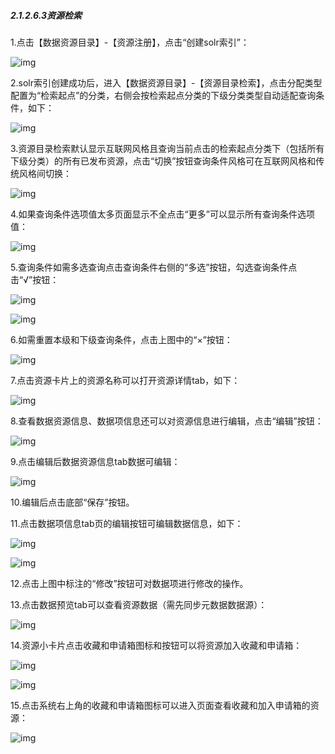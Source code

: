 ##### 2.1.2.6.3资源检索

1.点击【数据资源目录】-【资源注册】，点击“创建solr索引”：

![img](2.1.2.6.3%E8%B5%84%E6%BA%90%E6%A3%80%E7%B4%A2.assets/wps23.jpg)

2.solr索引创建成功后，进入【数据资源目录】-【资源目录检索】，点击分配类型配置为“检索起点”的分类，右侧会按检索起点分类的下级分类类型自动适配查询条件，如下：

![img](2.1.2.6.3%E8%B5%84%E6%BA%90%E6%A3%80%E7%B4%A2.assets/wps24.jpg)

3.资源目录检索默认显示互联网风格且查询当前点击的检索起点分类下（包括所有下级分类）的所有已发布资源，点击“切换”按钮查询条件风格可在互联网风格和传统风格间切换：

![img](2.1.2.6.3%E8%B5%84%E6%BA%90%E6%A3%80%E7%B4%A2.assets/wps25.jpg)

4.如果查询条件选项值太多页面显示不全点击“更多”可以显示所有查询条件选项值：

![img](2.1.2.6.3%E8%B5%84%E6%BA%90%E6%A3%80%E7%B4%A2.assets/wps26.jpg)

5.查询条件如需多选查询点击查询条件右侧的“多选”按钮，勾选查询条件点击“√”按钮：

![img](2.1.2.6.3%E8%B5%84%E6%BA%90%E6%A3%80%E7%B4%A2.assets/wps27.jpg)

![img](2.1.2.6.3%E8%B5%84%E6%BA%90%E6%A3%80%E7%B4%A2.assets/wps28.jpg)

6.如需重置本级和下级查询条件，点击上图中的“×”按钮：

![img](2.1.2.6.3%E8%B5%84%E6%BA%90%E6%A3%80%E7%B4%A2.assets/wps29.jpg)

7.点击资源卡片上的资源名称可以打开资源详情tab，如下：

![img](2.1.2.6.3%E8%B5%84%E6%BA%90%E6%A3%80%E7%B4%A2.assets/wps30.jpg)

8.查看数据资源信息、数据项信息还可以对资源信息进行编辑，点击“编辑”按钮：

![img](2.1.2.6.3%E8%B5%84%E6%BA%90%E6%A3%80%E7%B4%A2.assets/wps31.jpg)

9.点击编辑后数据资源信息tab数据可编辑：

![img](2.1.2.6.3%E8%B5%84%E6%BA%90%E6%A3%80%E7%B4%A2.assets/wps32.jpg)

10.编辑后点击底部“保存”按钮。

11.点击数据项信息tab页的编辑按钮可编辑数据信息，如下：

![img](2.1.2.6.3%E8%B5%84%E6%BA%90%E6%A3%80%E7%B4%A2.assets/wps33.jpg)

 

![img](2.1.2.6.3%E8%B5%84%E6%BA%90%E6%A3%80%E7%B4%A2.assets/wps34.jpg) 

12.点击上图中标注的“修改”按钮可对数据项进行修改的操作。

13.点击数据预览tab可以查看资源数据（需先同步元数据数据源）：

![img](2.1.2.6.3%E8%B5%84%E6%BA%90%E6%A3%80%E7%B4%A2.assets/wps35.jpg) 

14.资源小卡片点击收藏和申请箱图标和按钮可以将资源加入收藏和申请箱：

![img](2.1.2.6.3%E8%B5%84%E6%BA%90%E6%A3%80%E7%B4%A2.assets/wps36.jpg)

![img](2.1.2.6.3%E8%B5%84%E6%BA%90%E6%A3%80%E7%B4%A2.assets/wps37.jpg)

15.点击系统右上角的收藏和申请箱图标可以进入页面查看收藏和加入申请箱的资源：

![img](2.1.2.6.3%E8%B5%84%E6%BA%90%E6%A3%80%E7%B4%A2.assets/wps38.jpg)

